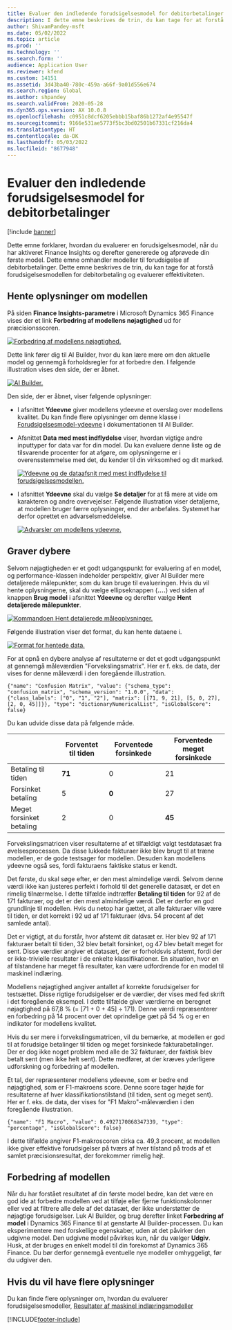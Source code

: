 ```yaml
---
title: Evaluer den indledende forudsigelsesmodel for debitorbetalinger
description: I dette emne beskrives de trin, du kan tage for at forstå forudsigelsesmodellen for debitorbetaling og evaluerer effektiviteten.
author: ShivamPandey-msft
ms.date: 05/02/2022
ms.topic: article
ms.prod: ''
ms.technology: ''
ms.search.form: ''
audience: Application User
ms.reviewer: kfend
ms.custom: 14151
ms.assetid: 3d43ba40-780c-459a-a66f-9a01d556e674
ms.search.region: Global
ms.author: shpandey
ms.search.validFrom: 2020-05-28
ms.dyn365.ops.version: AX 10.0.8
ms.openlocfilehash: c0951c8dcf6205ebbb15baf86b1272af4e95547f
ms.sourcegitcommit: 9166e531ae5773f5bc3bd02501b67331cf216da4
ms.translationtype: HT
ms.contentlocale: da-DK
ms.lasthandoff: 05/03/2022
ms.locfileid: "8677948"
---
```

# <a name="evaluate-the-initial-customer-payment-prediction-model"></a>Evaluer den indledende forudsigelsesmodel for debitorbetalinger

[!include [banner](../includes/banner.md)]

Dette emne forklarer, hvordan du evaluerer en forudsigelsesmodel, når du har aktiveret Finance Insights og derefter genererede og afprøvede din første model. Dette emne omhandler modeller til forudsigelse af debitorbetalinger. Dette emne beskrives de trin, du kan tage for at forstå forudsigelsesmodellen for debitorbetaling og evaluerer effektiviteten.

## <a name="getting-details-about-the-model"></a>Hente oplysninger om modellen

På siden **Finance Insights-parametre** i Microsoft Dynamics 365 Finance vises der et link **Forbedring af modellens nøjagtighed** ud for præcisionsscoren.

[![Forbedring af modellens nøjagtighed.](./media/prediction-model.png)](./media/prediction-model.png)

Dette link fører dig til AI Builder, hvor du kan lære mere om den aktuelle model og gennemgå forholdsregler for at forbedre den. I følgende illustration vises den side, der er åbnet.

[![AI Builder.](./media/what-to-predict.png)](./media/what-to-predict.png)

Den side, der er åbnet, viser følgende oplysninger:

- I afsnittet **Ydeevne** giver modellens ydeevne et overslag over modellens kvalitet. Du kan finde flere oplysninger om denne klasse i [Forudsigelsesmodel-ydeevne](/ai-builder/prediction-performance) i dokumentationen til AI Builder.
- Afsnittet **Data med mest indflydelse** viser, hvordan vigtige andre inputtyper for data var for din model. Du kan evaluere denne liste og de tilsvarende procenter for at afgøre, om oplysningerne er i overensstemmelse med det, du kender til din virksomhed og dit marked.

    [![Ydeevne og de dataafsnit med mest indflydelse til forudsigelsesmodellen.](./media/models.png)](./media/models.png)

- I afsnittet **Ydeevne** skal du vælge **Se detaljer** for at få mere at vide om karakteren og andre overvejelser. Følgende illustration viser detaljerne, at modellen bruger færre oplysninger, end der anbefales. Systemet har derfor oprettet en advarselsmeddelelse.

    [![Advarsler om modellens ydeevne.](./media/details.png)](./media/details.png)

## <a name="digging-deeper"></a>Graver dybere

Selvom nøjagtigheden er et godt udgangspunkt for evaluering af en model, og performance-klassen indeholder perspektiv, giver AI Builder mere detaljerede målepunkter, som du kan bruge til evalueringen. Hvis du vil hente oplysningerne, skal du vælge ellipseknappen (**....**) ved siden af knappen **Brug model** i afsnittet **Ydeevne** og derefter vælge **Hent detaljerede målepunkter**.

[![Kommandoen Hent detaljerede måleoplysninger.](./media/performance.png)](./media/performance.png)

Følgende illustration viser det format, du kan hente dataene i.

[![Format for hentede data.](./media/data-format.png)](./media/data-format.png)

For at opnå en dybere analyse af resultaterne er det et godt udgangspunkt at gennemgå måleværdien "Forvekslingsmatrix". Her er f. eks. de data, der vises for denne måleværdi i den foregående illustration.

`{"name": "Confusion Matrix", "value": {"schema_type": "confusion_matrix", "schema_version": "1.0.0", "data": {"class_labels": ["0", "1", "2"], "matrix": [[71, 9, 21], [5, 0, 27], [2, 0, 45]]}}, "type": "dictionaryNumericalList", "isGlobalScore": false}`

Du kan udvide disse data på følgende måde.

| &nbsp;                   | Forventet til tiden | Forventede forsinkede | Forventede meget forsinkede |
|--------------------------|-------------------|----------------|---------------------|
| Betaling til tiden   | **71**            | 0              | 21                  |
| Forsinket betaling      | 5                 | **0**          | 27                  |
| Meget forsinket betaling | 2                 | 0              | **45**              |

Forvekslingsmatricen viser resultaterne af et tilfældigt valgt testdatasæt fra øvelsesprocessen. Da disse lukkede fakturaer ikke blev brugt til at træne modellen, er de gode testsager for modellen. Desuden kan modellens ydeevne også ses, fordi fakturaens faktiske status er kendt.

Det første, du skal søge efter, er den mest almindelige værdi. Selvom denne værdi ikke kan justeres perfekt i forhold til det generelle datasæt, er det en rimelig tilnærmelse. I dette tilfælde indtræffer **Betaling til tiden** for 92 af de 171 fakturaer, og det er den mest almindelige værdi. Det er derfor en god grundlinje til modellen. Hvis du netop har gættet, at alle fakturaer ville være til tiden, er det korrekt i 92 ud af 171 fakturaer (dvs. 54 procent af det samlede antal).

Det er vigtigt, at du forstår, hvor afstemt dit datasæt er. Her blev 92 af 171 fakturaer betalt til tiden, 32 blev betalt forsinket, og 47 blev betalt meget for sent. Disse værdier angiver et datasæt, der er forholdsvis afstemt, fordi der er ikke-trivielle resultater i de enkelte klassifikationer. En situation, hvor en af tilstandene har meget få resultater, kan være udfordrende for en model til maskinel indlæring.

Modellens nøjagtighed angiver antallet af korrekte forudsigelser for testsættet. Disse rigtige forudsigelser er de værdier, der vises med fed skrift i det foregående eksempel. I dette tilfælde giver værdierne en beregnet nøjagtighed på 67,8 % (= \[71 + 0 + 45\] ÷ 171). Denne værdi repræsenterer en forbedring på 14 procent over det oprindelige gæt på 54 % og er en indikator for modellens kvalitet.

Hvis du ser mere i forvekslingsmatricen, vil du bemærke, at modellen er god til at forudsige betalinger til tiden og meget forsinkede fakturabetalinger. Der er dog ikke noget problem med alle de 32 fakturaer, der faktisk blev betalt sent (men ikke helt sent). Dette medfører, at der kræves yderligere udforskning og forbedring af modellen.

Et tal, der repræsenterer modellens ydeevne, som er bedre end nøjagtighed, som er F1-makroens score. Denne score tager højde for resultaterne af hver klassifikationstilstand (til tiden, sent og meget sent). Her er f. eks. de data, der vises for "F1 Makro"-måleværdien i den foregående illustration.

`{"name": "F1 Macro", "value": 0.4927170868347339, "type": "percentage", "isGlobalScore": false}`

I dette tilfælde angiver F1-makroscoren cirka ca. 49,3 procent, at modellen ikke giver effektive forudsigelser på tværs af hver tilstand på trods af et samlet præcisionsresultat, der forekommer rimelig højt.

## <a name="improving-the-model"></a>Forbedring af modellen

Når du har forstået resultatet af din første model bedre, kan det være en god ide at forbedre modellen ved at tilføje eller fjerne funktionskolonner eller ved at filtrere alle dele af det datasæt, der ikke understøtter de nøjagtige forudsigelser. Luk AI Builder, og brug derefter linket **Forbedring af model** i Dynamics 365 Finance til at genstarte AI Builder-processen. Du kan eksperimentere med forskellige egenskaber, uden at det påvirker den udgivne model. Den udgivne model påvirkes kun, når du vælger **Udgiv**. Husk, at der bruges en enkelt model til din forekomst af Dynamics 365 Finance. Du bør derfor gennemgå eventuelle nye modeller omhyggeligt, før du udgiver den.

## <a name="for-more-information"></a>Hvis du vil have flere oplysninger

Du kan finde flere oplysninger om, hvordan du evaluerer forudsigelsesmodeller, [Resultater af maskinel indlæringsmodeller](confusion-matrix.md)

[!INCLUDE[footer-include](../../includes/footer-banner.md)]
